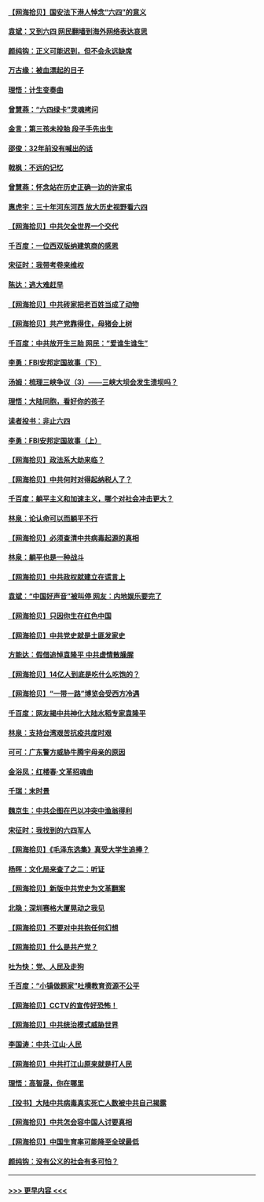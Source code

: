 #### [【网海拾贝】国安法下港人悼念“六四”的意义](../pages/nsc993/n13001039.md?t=06060501) 
#### [袁斌：又到六四 网民翻墙到海外网络表达哀思](../pages/nsc993/n13000995.md?t=06060501) 
#### [颜纯钩：正义可能迟到，但不会永远缺席](../pages/nsc993/n13000920.md?t=06060501) 
#### [万古缘：被血漂起的日子](../pages/nsc993/n13000914.md?t=06060501) 
#### [理悟：计生变奏曲](../pages/nsc993/n13000414.md?t=06060501) 
#### [曾慧燕：“六四绿卡”灵魂拷问](../pages/nsc993/n13000277.md?t=06060501) 
#### [金言：第三孩未投胎 段子手先出生](../pages/nsc993/n13000215.md?t=06060501) 
#### [邵俊：32年前没有喊出的话](../pages/nsc993/n13000181.md?t=06060501) 
#### [戟枫：不远的记忆](../pages/nsc993/n13000121.md?t=06060501) 
#### [曾慧燕：怀念站在历史正确一边的许家屯](../pages/nsc993/n13000073.md?t=06060501) 
#### [惠虎宇：三十年河东河西 放大历史视野看六四](../pages/nsc993/n13000018.md?t=06060501) 
#### [【网海拾贝】中共欠全世界一个交代](../pages/nsc993/n12998706.md?t=06060501) 
#### [千百度：一位西双版纳建筑商的感恩](../pages/nsc993/n12998487.md?t=06060501) 
#### [宋征时：我带考卷来维权](../pages/nsc993/n12994088.md?t=06060501) 
#### [陈达：逃大难赶早](../pages/nsc993/n12993569.md?t=06060501) 
#### [【网海拾贝】中共砖家把老百姓当成了动物](../pages/nsc993/n12993483.md?t=06060501) 
#### [【网海拾贝】共产党靠得住，母猪会上树](../pages/nsc993/n12990730.md?t=06060501) 
#### [千百度：中共放开生三胎 网民：“爱谁生谁生”](../pages/nsc993/n12990644.md?t=06060501) 
#### [李勇：FBI安邦定国故事（下）](../pages/nsc993/n12987854.md?t=06060501) 
#### [汤姆：梳理三峡争议（3）——三峡大坝会发生溃坝吗？](../pages/nsc993/n12989806.md?t=06060501) 
#### [理悟：大陆同胞，看好你的孩子](../pages/nsc993/n12989778.md?t=06060501) 
#### [读者投书：非止六四](../pages/nsc993/n12989673.md?t=06060501) 
#### [李勇：FBI安邦定国故事（上）](../pages/nsc993/n12987749.md?t=06060501) 
#### [【网海拾贝】政法系大劫来临？](../pages/nsc993/n12987596.md?t=06060501) 
#### [【网海拾贝】中共何时对得起纳税人了？](../pages/nsc993/n12985578.md?t=06060501) 
#### [千百度：躺平主义和加速主义，哪个对社会冲击更大？](../pages/nsc993/n12985512.md?t=06060501) 
#### [林泉：论认命可以而躺平不行](../pages/nsc993/n12985505.md?t=06060501) 
#### [【网海拾贝】必须查清中共病毒起源的真相](../pages/nsc993/n12984276.md?t=06060501) 
#### [林泉：躺平也是一种战斗](../pages/nsc993/n12984194.md?t=06060501) 
#### [【网海拾贝】中共政权就建立在谎言上](../pages/nsc993/n12981880.md?t=06060501) 
#### [袁斌：“中国好声音”被叫停 网友：内地娱乐要完了](../pages/nsc993/n12981826.md?t=06060501) 
#### [【网海拾贝】只因你生在红色中国](../pages/nsc993/n12979096.md?t=06060501) 
#### [【网海拾贝】中共党史就是土匪发家史](../pages/nsc993/n12976478.md?t=06060501) 
#### [方能达：假借追悼袁隆平 中共虚情散臊腥](../pages/nsc993/n12976396.md?t=06060501) 
#### [【网海拾贝】14亿人到底是吃什么吃饱的？](../pages/nsc993/n12974125.md?t=06060501) 
#### [【网海拾贝】“一带一路”博览会受西方冷遇](../pages/nsc993/n12971787.md?t=06060501) 
#### [千百度：网友揭中共神化大陆水稻专家袁隆平](../pages/nsc993/n12971733.md?t=06060501) 
#### [林泉：支持台湾艰苦抗疫共度时艰](../pages/nsc993/n12971350.md?t=06060501) 
#### [可可：广东警方威胁牛腾宇母亲的原因](../pages/nsc993/n12971100.md?t=06060501) 
#### [金浴凤：红楼春·文革招魂曲](../pages/nsc993/n12970354.md?t=06060501) 
#### [千瑞：末时景](../pages/nsc993/n12970337.md?t=06060501) 
#### [魏京生：中共企图在巴以冲突中渔翁得利](../pages/nsc993/n12970286.md?t=06060501) 
#### [宋征时：我找到的六四军人](../pages/nsc993/n12970213.md?t=06060501) 
#### [【网海拾贝】《毛泽东选集》真受大学生追捧？](../pages/nsc993/n12968779.md?t=06060501) 
#### [杨晖：文化局来查了之二：听证](../pages/nsc993/n12966528.md?t=06060501) 
#### [【网海拾贝】新版中共党史为文革翻案](../pages/nsc993/n12967526.md?t=06060501) 
#### [北隐：深圳赛格大厦晃动之我见](../pages/nsc993/n12967393.md?t=06060501) 
#### [【网海拾贝】不要对中共抱任何幻想](../pages/nsc993/n12965222.md?t=06060501) 
#### [【网海拾贝】什么是共产党？](../pages/nsc993/n12962781.md?t=06060501) 
#### [吐为快：党、人民及走狗](../pages/nsc993/n12962747.md?t=06060501) 
#### [千百度：“小镇做题家”吐槽教育资源不公平](../pages/nsc993/n12962705.md?t=06060501) 
#### [【网海拾贝】CCTV的宣传好恐怖！](../pages/nsc993/n12959984.md?t=06060501) 
#### [【网海拾贝】中共统治模式威胁世界](../pages/nsc993/n12957622.md?t=06060501) 
#### [李国涛：中共‧江山‧人民](../pages/nsc993/n12957502.md?t=06060501) 
#### [【网海拾贝】中共打江山原来就是打人民](../pages/nsc993/n12954345.md?t=06060501) 
#### [理悟：高智晟，你在哪里](../pages/nsc993/n12953115.md?t=06060501) 
#### [【投书】大陆中共病毒真实死亡人数被中共自己揭露](../pages/nsc993/n12953050.md?t=06060501) 
#### [【网海拾贝】中共怎会容中国人讨要真相](../pages/nsc993/n12952161.md?t=06060501) 
#### [【网海拾贝】中国生育率可能降至全球最低](../pages/nsc993/n12948793.md?t=06060501) 
#### [颜纯钩：没有公义的社会有多可怕？](../pages/nsc993/n12947626.md?t=06060501) 

----
#### [ >>> 更早内容 <<< ](../indexes/nsc993-earlier.md)
